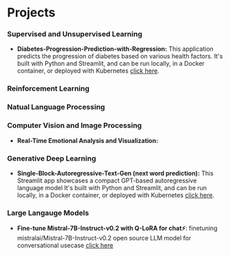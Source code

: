 # Projects

### Supervised and Unsupervised Learning
- **Diabetes-Progression-Prediction-with-Regression:** This application predicts the progression of diabetes based on various health factors. It's built with Python and Streamlit, and can be run locally, in a Docker container, or deployed with Kubernetes [click here](/Diabetes-Progression-Prediction-with-Regression).


### Reinforcement Learning


### Natual Language Processing
<!---
   - **SoVits_Voice_Conversion_API:** The FastAPI-powered SoVits API transforms speech into your chosen speaker's voice. You can upload, customize, and download it [click here](https://github.com/ajinkyavbhandare/SoVits_Voice_Conversion_API). --->


### Computer Vision and Image Processing  
- **Real-Time Emotional Analysis and Visualization:**


### Generative Deep Learning
- **Single-Block-Autoregressive-Text-Gen (next word prediction):** This Streamlit app showcases a compact GPT-based autoregressive language model  It's built with Python and Streamlit, and can be run locally, in a Docker container, or deployed with Kubernetes [click here](https://github.com/ajinkyavbhandare/Single-Block-Autoregressive-Text-Gen).
<!---   
- **Difission-models:** [click here](/diffusion-models)
 --->

### Large Langauge Models

- **Fine-tune Mistral-7B-Instruct-v0.2 with Q-LoRA for chat⚡️**: finetuning mistralai/Mistral-7B-Instruct-v0.2 open source LLM model for conversational usecase [click here](https://www.kaggle.com/code/ajinkyabhandare2002/fine-tune-mistral-7b-instruct-v0-2-with-q-lora)
 

